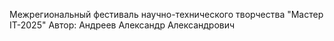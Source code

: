 Межрегиональный фестиваль научно-технического творчества "Мастер IT-2025"
Автор: Андреев Александр Александрович
